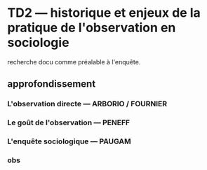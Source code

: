 # TD2 — historique et enjeux de la pratique de l'observation en sociologie

recherche docu comme préalable à l'enquête.

## approfondissement

### L'observation directe — ARBORIO / FOURNIER

### Le goût de l'observation — PENEFF

### L'enquête sociologique — PAUGAM

### obs

